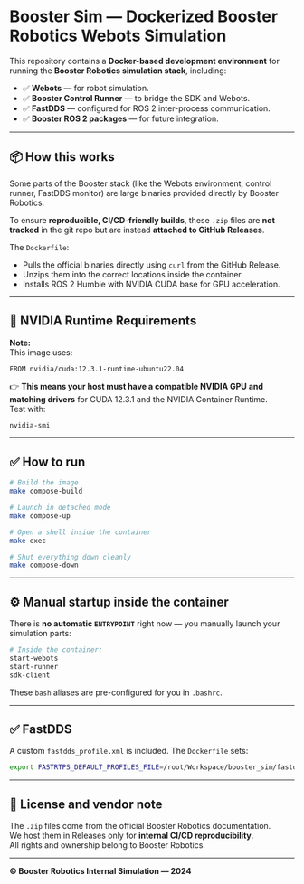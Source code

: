 # Booster Sim — Dockerized Booster Robotics Webots Simulation

This repository contains a **Docker-based development environment** for running the **Booster Robotics simulation stack**, including:

- ✅ **Webots** — for robot simulation.
- ✅ **Booster Control Runner** — to bridge the SDK and Webots.
- ✅ **FastDDS** — configured for ROS 2 inter-process communication.
- ✅ **Booster ROS 2 packages** — for future integration.

---

## 📦 How this works

Some parts of the Booster stack (like the Webots environment, control runner, FastDDS monitor) are large binaries provided directly by Booster Robotics.

To ensure **reproducible, CI/CD-friendly builds**, these `.zip` files are **not tracked** in the git repo but are instead **attached to GitHub Releases**.

The `Dockerfile`:
- Pulls the official binaries directly using `curl` from the GitHub Release.
- Unzips them into the correct locations inside the container.
- Installs ROS 2 Humble with NVIDIA CUDA base for GPU acceleration.

---

## 🐳 NVIDIA Runtime Requirements

**Note:**  
This image uses:

```
FROM nvidia/cuda:12.3.1-runtime-ubuntu22.04
```

👉 **This means your host must have a compatible NVIDIA GPU and matching drivers** for CUDA 12.3.1 and the NVIDIA Container Runtime.  
Test with:
```bash
nvidia-smi
```

---

## ✅ How to run

```bash
# Build the image
make compose-build

# Launch in detached mode
make compose-up

# Open a shell inside the container
make exec

# Shut everything down cleanly
make compose-down
```

---

## ⚙️ Manual startup inside the container

There is **no automatic `ENTRYPOINT`** right now — you manually launch your simulation parts:

```bash
# Inside the container:
start-webots
start-runner
sdk-client
```

These `bash` aliases are pre-configured for you in `.bashrc`.

---

## ✅ FastDDS

A custom `fastdds_profile.xml` is included. The `Dockerfile` sets:
```bash
export FASTRTPS_DEFAULT_PROFILES_FILE=/root/Workspace/booster_sim/fastdds_profile.xml
```

---

## 📌 License and vendor note

The `.zip` files come from the official Booster Robotics documentation.  
We host them in Releases only for **internal CI/CD reproducibility**.  
All rights and ownership belong to Booster Robotics.


---

**© Booster Robotics Internal Simulation — 2024**